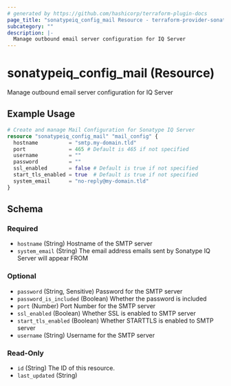 ```yaml
---
# generated by https://github.com/hashicorp/terraform-plugin-docs
page_title: "sonatypeiq_config_mail Resource - terraform-provider-sonatypeiq"
subcategory: ""
description: |-
  Manage outbound email server configuration for IQ Server
---
```


# sonatypeiq_config_mail (Resource)

Manage outbound email server configuration for IQ Server

## Example Usage

```terraform
# Create and manage Mail Configuration for Sonatype IQ Server
resource "sonatypeiq_config_mail" "mail_config" {
  hostname          = "smtp.my-domain.tld"
  port              = 465 # Default is 465 if not specified
  username          = ""
  password          = ""
  ssl_enabled       = false # Default is true if not specified
  start_tls_enabled = true  # Default is true if not specified
  system_email      = "no-reply@my-domain.tld"
}
```

<!-- schema generated by tfplugindocs -->
## Schema

### Required

- `hostname` (String) Hostname of the SMTP server
- `system_email` (String) The email address emails sent by Sonatype IQ Server will appear FROM

### Optional

- `password` (String, Sensitive) Password for the SMTP server
- `password_is_included` (Boolean) Whether the password is included
- `port` (Number) Port Number for the SMTP server
- `ssl_enabled` (Boolean) Whether SSL is enabled to SMTP server
- `start_tls_enabled` (Boolean) Whether STARTTLS is enabled to SMTP server
- `username` (String) Username for the SMTP server

### Read-Only

- `id` (String) The ID of this resource.
- `last_updated` (String)

